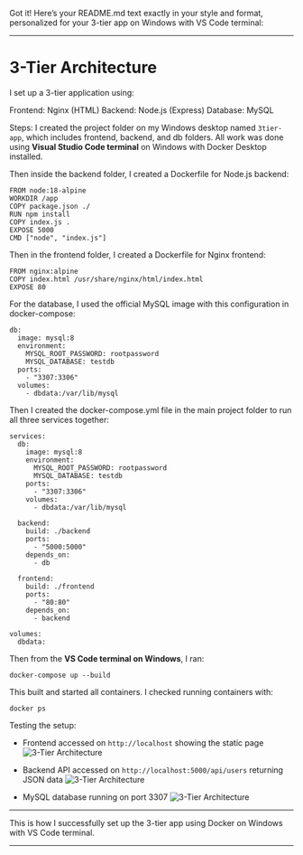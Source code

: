 Got it! Here’s your README.md text exactly in your style and format, personalized for your 3-tier app on Windows with VS Code terminal:

---

# 3-Tier Architecture

I set up a 3-tier application using:

Frontend: Nginx (HTML)
Backend: Node.js (Express)
Database: MySQL

Steps:
I created the project folder on my Windows desktop named `3tier-app`, which includes frontend, backend, and db folders.
All work was done using **Visual Studio Code terminal** on Windows with Docker Desktop installed.

Then inside the backend folder, I created a Dockerfile for Node.js backend:

```
FROM node:18-alpine
WORKDIR /app
COPY package.json ./
RUN npm install
COPY index.js .
EXPOSE 5000
CMD ["node", "index.js"]
```

Then in the frontend folder, I created a Dockerfile for Nginx frontend:

```
FROM nginx:alpine
COPY index.html /usr/share/nginx/html/index.html
EXPOSE 80
```

For the database, I used the official MySQL image with this configuration in docker-compose:

```
db:
  image: mysql:8
  environment:
    MYSQL_ROOT_PASSWORD: rootpassword
    MYSQL_DATABASE: testdb
  ports:
    - "3307:3306"
  volumes:
    - dbdata:/var/lib/mysql
```

Then I created the docker-compose.yml file in the main project folder to run all three services together:

```
services:
  db:
    image: mysql:8
    environment:
      MYSQL_ROOT_PASSWORD: rootpassword
      MYSQL_DATABASE: testdb
    ports:
      - "3307:3306"
    volumes:
      - dbdata:/var/lib/mysql

  backend:
    build: ./backend
    ports:
      - "5000:5000"
    depends_on:
      - db

  frontend:
    build: ./frontend
    ports:
      - "80:80"
    depends_on:
      - backend

volumes:
  dbdata:
```

Then from the **VS Code terminal on Windows**, I ran:

```
docker-compose up --build
```

This built and started all containers. I checked running containers with:

```
docker ps
```

Testing the setup:

* Frontend accessed on `http://localhost` showing the static page
![3-Tier Architecture](architecture.png)

* Backend API accessed on `http://localhost:5000/api/users` returning JSON data
  ![3-Tier Architecture](architecture.png)

* MySQL database running on port 3307
![3-Tier Architecture](architecture.png)

---

This is how I successfully set up the 3-tier app using Docker on Windows with VS Code terminal.

---

